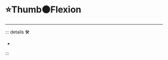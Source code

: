 # ⭐Thumb🟠Flexion

---

<!-- =================================================== -->
<!-- =================================================== -->
<!-- =================================================== -->
<!-- =================================================== -->
<!-- =================================================== -->
::: details 🛠

-

:::
